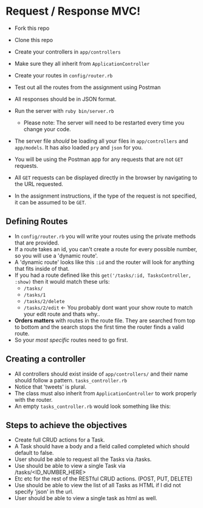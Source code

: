 # Request / Response MVC!

* Fork this repo
* Clone this repo
* Create your controllers in `app/controllers`
* Make sure they all inherit from `ApplicationController`
* Create your routes in `config/router.rb`
* Test out all the routes from the assignment using Postman
* All responses should be in JSON format.


* Run the server with `ruby bin/server.rb`
  * Please note: The server will need to be restarted every time you change your code.
* The server file _should_ be loading all your files in `app/controllers` and `app/models`. It has also loaded `pry` and `json` for you.


* You will be using the Postman app for any requests that are not `GET` requests.
* All `GET` requests can be displayed directly in the browser by navigating to the URL requested.
* In the assignment instructions, if the type of the request is not specified, it can be assumed to be `GET`.


## Defining Routes

- In `config/router.rb` you will write your routes using the private methods that are provided.
- If a route takes an id, you can't create a route for every possible number, so you will use a 'dynamic route'.
- A 'dynamic route' looks like this `:id` and the router will look for anything that fits inside of that.
- If you had a route defined like this `get('/tasks/:id, TasksController, :show)` then it would match these urls:
  - `/tasks/`
  - `/tasks/1`
  - `/tasks/2/delete`
  - `/tasks/2/edit` <- You probably dont want your show route to match your edit route and thats why..
- **Orders matters** with routes in the route file. They are searched from top to bottom and the search stops the first time the router finds a valid route.
- So your _most specific_ routes need to go first.


## Creating a controller

- All controllers should exist inside of `app/controllers/` and their name should follow a pattern. `tasks_controller.rb`
- Notice that 'tweets' is plural.
- The class must also inherit from `ApplicationController` to work properly with the router.
- An empty `tasks_controller.rb` would look something like this:

## Steps to achieve the objectives
- Create full CRUD actions for a Task.
- A Task should have a body and a field called completed which should default to false.
- User should be able to request all the Tasks via /tasks.
- Use should be able to view a single Task via /tasks/<ID_NUMBER_HERE>
- Etc etc for the rest of the RESTful CRUD actions. (POST, PUT, DELETE)
- Use should be able to view the list of all Tasks as HTML if I did not specify 'json' in the url.
- User should be able to view a single task as html as well.
